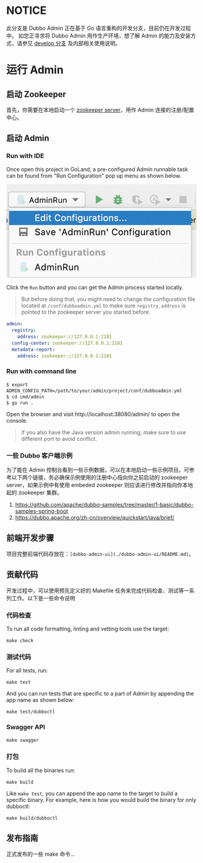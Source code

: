 # NOTICE
此分支是 Dubbo Admin 正在基于 Go 语言重构的开发分支，目前仍在开发过程中。
如您正寻求将 Dubbo Admin 用作生产环境，想了解 Admin 的能力及安装方式，请参见 [develop 分支](https://github.com/apache/dubbo-admin/tree/develop#dubbo-admin) 及内部相关使用说明。

# 运行 Admin
## 启动 Zookeeper
首先，你需要在本地启动一个 [zookeeper server](https://zookeeper.apache.org/doc/current/zookeeperStarted.html)，用作 Admin 连接的注册/配置中心。

## 启动 Admin

### Run with IDE
Once open this project in GoLand, a pre-configured Admin runnable task can be found from "Run Configuration" pop up menu as shown below.

![image.png](docs/images/ide_configuration.png)

Click the `Run` button and you can get the Admin process started locally.

> But before doing that, you might need to change the configuration file located at `/conf/dubboadmin.yml` to make sure `registry.address` is pointed to the zookeeper server you started before.

```yaml
admin:
  registry:
    address: zookeeper://127.0.0.1:2181
  config-center: zookeeper://127.0.0.1:2181
  metadata-report:
    address: zookeeper://127.0.0.1:2181
```

### Run with command line

```shell
$ export ADMIN_CONFIG_PATH=/path/to/your/admin/project/conf/dubboadmin.yml
$ cd cmd/admin
$ go run . 
```

Open the browser and visit http://localhost:38080/admin/ to open the console.

> If you also have the Java version admin running, make sure to use different port to avoid conflict.

### 一些 Dubbo 客户端示例
为了能在 Admin 控制台看到一些示例数据，可以在本地启动一些示例项目。可参考以下两个链接，务必确保示例使用的注册中心指向你之前启动的 zookeeper server，如果示例中有使用 embeded zookeeper 则应该进行修改并指向你本地起的 zookeeper 集群。

1. https://github.com/apache/dubbo-samples/tree/master/1-basic/dubbo-samples-spring-boot
2. https://dubbo.apache.org/zh-cn/overview/quickstart/java/brief/

## 前端开发步骤
项目完整前端代码存放在：`[dubbo-admin-ui](./dubbo-admin-ui/README.md)`。

## 贡献代码
开发过程中，可以使用预先定义好的 Makefile 任务来完成代码检查、测试等一系列工作。以下是一些命令说明

### 代码检查
To run all code formatting, linting and vetting tools use the target:

```shell
make check
```

### 测试代码
For all tests, run:

```shell
make test
```

And you can run tests that are specific to a part of Admin by appending the app name as shown below:

```shell
make test/dubboctl
```

### Swagger API
```shell
make swagger
```

### 打包
To build all the binaries run:

```shell
make build
```

Like `make test`, you can append the app name to the target to build a specific binary. For example, here is how you would build the binary for only dubboctl:

```shell
make build/dubboctl
```

## 发布指南
正式发布的一些 make 命令...
